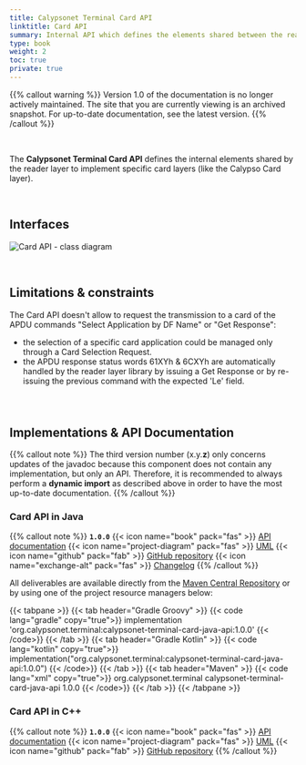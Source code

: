 ```yaml
---
title: Calypsonet Terminal Card API
linktitle: Card API
summary: Internal API which defines the elements shared between the reader layer and the card layer.
type: book
weight: 2
toc: true
private: true
---
```


{{% callout warning %}}
Version 1.0 of the documentation is no longer actively maintained.
The site that you are currently viewing is an archived snapshot.
For up-to-date documentation, see the latest version.
{{% /callout %}}

<br>

The **Calypsonet Terminal Card API** defines the internal elements shared by the reader layer to implement specific card
layers (like the Calypso Card layer).

<br>

## Interfaces

![Card API - class diagram](https://docs.terminal-api.calypsonet.org/calypsonet-terminal-card-uml-api/1.0.0/api_class_diagram.svg)

<br>

## Limitations & constraints

The Card API doesn't allow to request the transmission to a card of the APDU commands "Select Application by DF Name" 
or "Get Response":
- the selection of a specific card application could be managed only through a Card Selection Request.
- the APDU response status words 61XYh & 6CXYh are automatically handled by the reader layer library by issuing a 
  Get Response or by re-issuing the previous command with the expected 'Le' field.

<br>

#
## Implementations & API Documentation

{{% callout note %}}
The third version number (x.y.**z**) only concerns updates of the javadoc because this component does not contain any 
implementation, but only an API.
Therefore, it is recommended to always perform a **dynamic import** as described above in order to have the most 
up-to-date documentation.
{{% /callout %}}

### Card API in Java
{{% callout note %}}
**`1.0.0`**
<span class="component-metadata">{{< icon name="book" pack="fas" >}} [API documentation](https://docs.terminal-api.calypsonet.org/calypsonet-terminal-card-java-api/)</span>
<span class="component-metadata">{{< icon name="project-diagram" pack="fas" >}} [UML](https://docs.terminal-api.calypsonet.org/calypsonet-terminal-card-uml-api/)</span>
<span class="component-metadata">{{< icon name="github" pack="fab" >}} [GitHub repository](https://github.com/calypsonet/calypsonet-terminal-card-java-api/)</span>
<span class="component-metadata">{{< icon name="exchange-alt" pack="fas" >}} [Changelog](https://github.com/calypsonet/calypsonet-terminal-card-java-api/blob/main/CHANGELOG.md)</span>
{{% /callout %}}

All deliverables are available directly from the [Maven Central Repository](https://central.sonatype.com/search?q=calypsonet-terminal-card-java-api) or by using one of the project resource managers below:

{{< tabpane >}}
{{< tab header="Gradle Groovy" >}}
{{< code lang="gradle" copy="true">}}
implementation 'org.calypsonet.terminal:calypsonet-terminal-card-java-api:1.0.0'
{{< /code>}}
{{< /tab >}}
{{< tab header="Gradle Kotlin" >}}
{{< code lang="kotlin" copy="true">}}
implementation("org.calypsonet.terminal:calypsonet-terminal-card-java-api:1.0.0")
{{< /code>}}
{{< /tab >}}
{{< tab header="Maven" >}}
{{< code lang="xml" copy="true">}}
<dependency>
  <groupId>org.calypsonet.terminal</groupId>
  <artifactId>calypsonet-terminal-card-java-api</artifactId>
  <version>1.0.0</version>
</dependency>
{{< /code>}}
{{< /tab >}}
{{< /tabpane >}}

### Card API in C++
{{% callout note %}}
**`1.0.0`**
<span class="component-metadata">{{< icon name="book" pack="fas" >}} [API documentation](https://docs.terminal-api.calypsonet.org/calypsonet-terminal-card-cpp-api/)</span>
<span class="component-metadata">{{< icon name="project-diagram" pack="fas" >}} [UML](https://docs.terminal-api.calypsonet.org/calypsonet-terminal-card-uml-api/)</span>
<span class="component-metadata">{{< icon name="github" pack="fab" >}} [GitHub repository](https://github.com/calypsonet/calypsonet-terminal-card-cpp-api/)</span>
{{% /callout %}}
